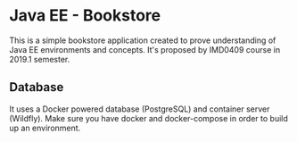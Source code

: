 # Java EE - Bookstore

This is a simple bookstore application created to prove understanding of Java EE 
environments and concepts. It's proposed by IMD0409 course in 2019.1 semester. 

## Database

It uses a Docker powered database (PostgreSQL) and container server (Wildfly). Make 
sure you have docker and docker-compose in order to build up an environment.